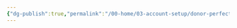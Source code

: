 ```yaml
---
{"dg-publish":true,"permalink":"/00-home/03-account-setup/donor-perfect/canada/boarding-tool/"}
---
```


